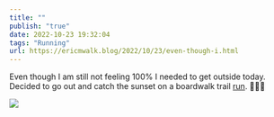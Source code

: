 ```yaml
---
title: ""
publish: "true"
date: 2022-10-23 19:32:04
tags: "Running"
url: https://ericmwalk.blog/2022/10/23/even-though-i.html
---
```


Even though I am still not feeling 100% I needed to get outside today. Decided to go out and catch the sunset on a boardwalk trail [run](http://www.strava.com/activities/8010097615). 🏃🏻‍♂️



![](https://ericmwalk.blog/uploads/2022/af9d0b76c9.jpg)